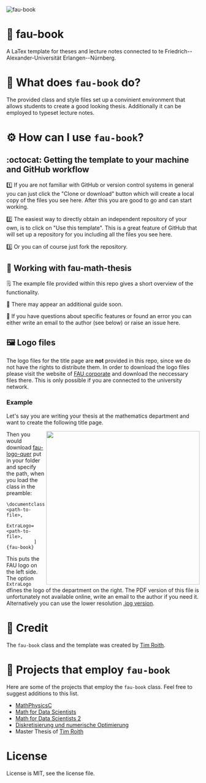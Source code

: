 
![fau-book](https://user-images.githubusercontent.com/44805883/168074199-828888ec-748f-4676-85d6-81e94a38a615.png)


:green_book: fau-book
================
A LaTex template for theses and lecture notes connected to te Friedrich--Alexander-Universität Erlangen--Nürnberg.

<a name="What"></a>
# :toolbox: What does ```fau-book``` do?
The provided class and style files set up a convinient environment that 
allows students to create a good looking thesis. Additionally it can be employed to typeset lecture notes.

<a name="How"></a>
# :gear: How can I use ```fau-book```?

## :octocat: Getting the template to your machine and GitHub workflow

:one: If you are not familiar with GitHub or version control systems in general you 
can just click the "Clone or download" button which will create a local copy 
of the files you see here. After this you are good to go and can start working.

:two: The easiest way to directly obtain an independent repository of your own, 
is to click on "Use this template". This is a great feature of GitHub 
that will set up a repository for you including all the files you see here. 

:three: Or you can of course just fork the repository.

## :briefcase: Working with fau-math-thesis

:spiral_notepad: The example file provided within this repo gives a short overview of the functionality. 

:calendar: There may appear an additional guide soon.

:paperclip: If you have questions about specific features or found an error you can either write an email to the author (see below) or raise an issue here.

## :framed_picture: Logo files

The logo files for the title page are **not** provided in this repo, since we do not have the rights to distribute them. In order to download the logo files please visit the website of [FAU corporate](https://www.intern.fau.de/kommunikation-marketing-und-corporate-identity/corporate-identity/fau-logo/#collapse_58) and download the neccessary files there. This is only possible if you are connected to the university network.

### Example

Let's say you are writing your thesis at the mathematics department and want to create the following title page.

<img src="https://user-images.githubusercontent.com/44805883/168069022-0ded3cd5-00cc-486c-917c-3f1d49a0baf9.png" align="right" width="400px"/>

Then you would download [fau-logo-quer](https://www.doc.zuv.fau.de//M/FAU-Logo/05_FAU_NatFak/Print/Quer/CMYK/FAU_NatFak_Q_CMYK_blue.pdf) put in your folder and specify the path, when you load the class in the preamble:

```
\documentclass[WordMark=<path-to-file>,
	       ExtraLogo=<path-to-file>,
	      ]{fau-book}
```

This puts the FAU logo on the left side. The option ```ExtraLogo``` dfines the logo of the department on the right. The PDF version of this file is unfortunately not available online, write an email to the author if you need it. Alternatively you can use the lower resolution [.jpg version](https://en.www.math.fau.de/wp-content/uploads/sites/3/2018/07/cropped-FAU_DMM_Logo_rgb_10cm-3.jpg).
<br clear="right"/>


# :beer: Credit

The ```fau-book``` class and the template was created by [Tim Roith](https://timroith.github.io/).

# :city_sunset: Projects that employ ```fau-book```

Here are some of the projects that employ the ```fau-book``` class. Feel free to suggest additions to this list.

* [MathPhysicsC](https://github.com/FAU-AMMN/MathPhysicsC)
* [Math for Data Scientists](https://github.com/FAU-AMMN/MathDataScience)
* [Math for Data Scientists 2](https://github.com/FAU-AMMN/MathDataScience2)
* [Diskretisierung und numerische Optimierung](https://github.com/FAU-AMMN/DnO)
* Master Thesis of [Tim Roith](https://timroith.github.io/)

# License
License is MIT, see the license file.
